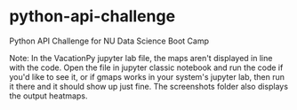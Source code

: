 # python-api-challenge
Python API Challenge for NU Data Science Boot Camp 

Note: In the VacationPy jupyter lab file, the maps aren't displayed in line with the code. Open the file in jupyter classic notebook and run the code if you'd like to see it, or if gmaps works in your system's jupyter lab, then run it there and it should show up just fine. The screenshots folder also displays the output heatmaps. 
